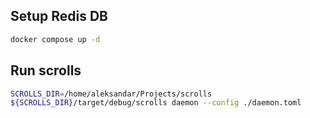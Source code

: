 ## Setup Redis DB
```bash
docker compose up -d
```

## Run scrolls
```bash
SCROLLS_DIR=/home/aleksandar/Projects/scrolls
${SCROLLS_DIR}/target/debug/scrolls daemon --config ./daemon.toml
```